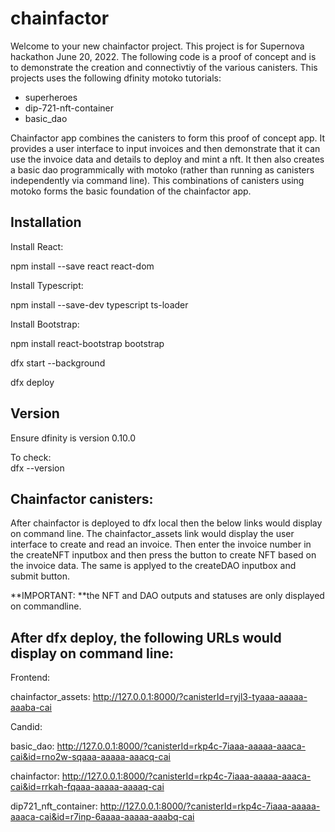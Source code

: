 # chainfactor

Welcome to your new chainfactor project. This project is for Supernova hackathon June 20, 2022. The following code is a proof of concept and is to demonstrate the creation and connectivtiy of the various canisters. This projects uses the following dfinity motoko tutorials:  
- superheroes
- dip-721-nft-container
- basic_dao

Chainfactor app combines the canisters to form this proof of concept app.  It provides a user interface to input invoices and then demonstrate that it can use the invoice data and details to deploy and mint a nft.  It then also creates a basic dao programmically with motoko (rather than running as   canisters independently via command line). This combinations of canisters using motoko forms the basic foundation of the chainfactor app.  


## Installation

Install React:

npm install --save react react-dom

Install Typescript:

npm install --save-dev typescript ts-loader

Install Bootstrap: 

npm install react-bootstrap bootstrap

dfx start --background

dfx deploy
 
## Version

Ensure dfinity is version 0.10.0

To check:  
dfx --version

## Chainfactor canisters:

After chainfactor is deployed to dfx local then the below links would display on command line.  The chainfactor_assets link would display the user interface to create and read an invoice.  Then enter the invoice number in the createNFT inputbox and then press the button to create NFT based on the invoice data. The same is applyed to the createDAO inputbox and submit button.   

**IMPORTANT: **the NFT and DAO outputs and statuses are only displayed on commandline.  


## After dfx deploy, the following URLs would display on command line:

Frontend:

chainfactor_assets: http://127.0.0.1:8000/?canisterId=ryjl3-tyaaa-aaaaa-aaaba-cai
  
Candid:

basic_dao: http://127.0.0.1:8000/?canisterId=rkp4c-7iaaa-aaaaa-aaaca-cai&id=rno2w-sqaaa-aaaaa-aaacq-cai

chainfactor: http://127.0.0.1:8000/?canisterId=rkp4c-7iaaa-aaaaa-aaaca-cai&id=rrkah-fqaaa-aaaaa-aaaaq-cai

dip721_nft_container: http://127.0.0.1:8000/?canisterId=rkp4c-7iaaa-aaaaa-aaaca-cai&id=r7inp-6aaaa-aaaaa-aaabq-cai
